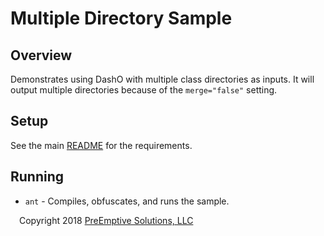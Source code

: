 # Multiple Directory Sample

## Overview

Demonstrates using DashO with multiple class directories as inputs.
It will output multiple directories because of the `merge="false"` setting.

## Setup

See the main [README](../README.md) for the requirements.

## Running

* `ant` - Compiles, obfuscates, and runs the sample.

 Copyright 2018 [PreEmptive Solutions, LLC](https://www.preemptive.com)